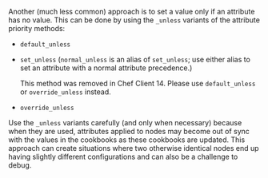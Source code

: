 Another (much less common) approach is to set a value only if an
attribute has no value. This can be done by using the `_unless` variants
of the attribute priority methods:

-   `default_unless`

-   `set_unless` (`normal_unless` is an alias of `set_unless`; use
    either alias to set an attribute with a normal attribute
    precedence.)

    <div class="alert-info">

    This method was removed in Chef Client 14. Please use
    `default_unless` or `override_unless` instead.

    </div>

-   `override_unless`

<div class="alert-info">

Use the `_unless` variants carefully (and only when necessary) because
when they are used, attributes applied to nodes may become out of sync
with the values in the cookbooks as these cookbooks are updated. This
approach can create situations where two otherwise identical nodes end
up having slightly different configurations and can also be a challenge
to debug.

</div>